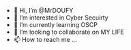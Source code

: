 - 👋 Hi, I’m @MrDOUFY
- 👀 I’m interested in Cyber Secuirty
- 🌱 I’m currently learning OSCP
- 💞️ I’m looking to collaborate on MY LIFE
- 📫 How to reach me ...

<!---
MrDOUFY/MrDOUFY is a ✨ special ✨ repository because its `README.md` (this file) appears on your GitHub profile.
You can click the Preview link to take a look at your changes.
--->
